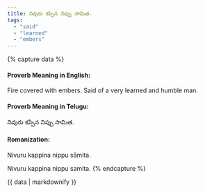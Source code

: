 ```yaml
---
title: నివురు కప్పిన నిప్పు సామిత.
tags:
  - "said"
  - "learned"
  - "embers"
---
```


{% capture data %}
#### Proverb Meaning in English:
Fire covered with embers.
Said of a very learned and humble man.

#### Proverb Meaning in Telugu:
నివురు కప్పిన నిప్పు సామిత.

#### Romanization:
Nivuru kappina nippu sāmita.

Nivuru kappina nippu samita.
{% endcapture %}

{{ data | markdownify }}

